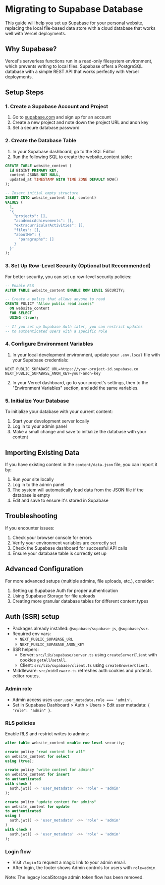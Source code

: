 # Migrating to Supabase Database

This guide will help you set up Supabase for your personal website, replacing the local file-based data store with a cloud database that works well with Vercel deployments.

## Why Supabase?

Vercel's serverless functions run in a read-only filesystem environment, which prevents writing to local files. Supabase offers a PostgreSQL database with a simple REST API that works perfectly with Vercel deployments.

## Setup Steps

### 1. Create a Supabase Account and Project

1. Go to [supabase.com](https://supabase.com/) and sign up for an account
2. Create a new project and note down the project URL and anon key
3. Set a secure database password

### 2. Create the Database Table

1. In your Supabase dashboard, go to the SQL Editor
2. Run the following SQL to create the website_content table:

```sql
CREATE TABLE website_content (
  id BIGINT PRIMARY KEY,
  content JSONB NOT NULL,
  updated_at TIMESTAMP WITH TIME ZONE DEFAULT NOW()
);

-- Insert initial empty structure
INSERT INTO website_content (id, content)
VALUES (
  1, 
  '{
    "projects": [],
    "academicAchievements": [],
    "extracurricularActivities": [],
    "files": [],
    "aboutMe": {
      "paragraphs": []
    }
  }'
);
```

### 3. Set Up Row-Level Security (Optional but Recommended)

For better security, you can set up row-level security policies:

```sql
-- Enable RLS
ALTER TABLE website_content ENABLE ROW LEVEL SECURITY;

-- Create a policy that allows anyone to read
CREATE POLICY "Allow public read access" 
  ON website_content 
  FOR SELECT 
  USING (true);

-- If you set up Supabase Auth later, you can restrict updates
-- to authenticated users with a specific role
```

### 4. Configure Environment Variables

1. In your local development environment, update your `.env.local` file with your Supabase credentials:

```
NEXT_PUBLIC_SUPABASE_URL=https://your-project-id.supabase.co
NEXT_PUBLIC_SUPABASE_ANON_KEY=your-anon-key
```

2. In your Vercel dashboard, go to your project's settings, then to the "Environment Variables" section, and add the same variables.

### 5. Initialize Your Database

To initialize your database with your current content:

1. Start your development server locally
2. Log in to your admin panel
3. Make a small change and save to initialize the database with your content

## Importing Existing Data

If you have existing content in the `content/data.json` file, you can import it by:

1. Run your site locally
2. Log in to the admin panel
3. The system will automatically load data from the JSON file if the database is empty
4. Edit and save to ensure it's stored in Supabase

## Troubleshooting

If you encounter issues:

1. Check your browser console for errors
2. Verify your environment variables are correctly set
3. Check the Supabase dashboard for successful API calls
4. Ensure your database table is correctly set up

## Advanced Configuration

For more advanced setups (multiple admins, file uploads, etc.), consider:

1. Setting up Supabase Auth for proper authentication
2. Using Supabase Storage for file uploads
3. Creating more granular database tables for different content types 

## Auth (SSR) setup

- Packages already installed: `@supabase/supabase-js`, `@supabase/ssr`.
- Required env vars:
  - `NEXT_PUBLIC_SUPABASE_URL`
  - `NEXT_PUBLIC_SUPABASE_ANON_KEY`
- SSR helpers:
  - Server: `src/lib/supabase/server.ts` using `createServerClient` with cookies `getAll`/`setAll`.
  - Client: `src/lib/supabase/client.ts` using `createBrowserClient`.
- Middleware: `src/middleware.ts` refreshes auth cookies and protects editor routes.

### Admin role

- Admin access uses `user.user_metadata.role === 'admin'`.
- Set in Supabase Dashboard > Auth > Users > Edit user metadata:
  `{ "role": "admin" }`.

### RLS policies

Enable RLS and restrict writes to admins:

```sql
alter table website_content enable row level security;

create policy "read content for all"
on website_content for select
using (true);

create policy "write content for admins"
on website_content for insert
to authenticated
with check (
  auth.jwt() -> 'user_metadata' ->> 'role' = 'admin'
);

create policy "update content for admins"
on website_content for update
to authenticated
using (
  auth.jwt() -> 'user_metadata' ->> 'role' = 'admin'
)
with check (
  auth.jwt() -> 'user_metadata' ->> 'role' = 'admin'
);
```

### Login flow

- Visit `/login` to request a magic link to your admin email.
- After login, the footer shows Admin controls for users with `role=admin`.

Note: The legacy localStorage admin token flow has been removed.